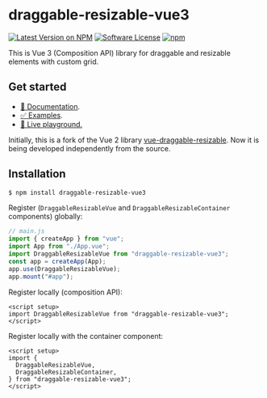 # draggable-resizable-vue3

[![Latest Version on NPM](https://img.shields.io/npm/v/draggable-resizable-vue3.svg?style=flat-square)](https://www.npmjs.com/package/draggable-resizable-vue3)
[![Software License](https://img.shields.io/badge/license-MIT-brightgreen.svg?style=flat-square)](LICENSE.md)
[![npm](https://img.shields.io/npm/dt/draggable-resizable-vue3.svg?style=flat-square)](https://www.npmjs.com/package/draggable-resizable-vue3)

This is Vue 3 (Composition API) library for draggable and resizable elements with custom grid.


## Get started

- [:green_book: Documentation](https://draggable-resizable-vue3.netlify.app/).
- [:white_check_mark: Examples](https://draggable-resizable-vue3.netlify.app/docs/examples/no-props.html).
- [:tomato: Live playground.](https://codesandbox.io/s/github/zavalen/draggable-resizable-vue3?file=/src/App.vue)


Initially, this is a fork of the Vue 2 library [vue-draggable-resizable](https://github.com/mauricius/vue-draggable-resizable). Now it is being developed independently from the source.
## Installation

```bash
$ npm install draggable-resizable-vue3
```

Register (`DraggableResizableVue` and `DraggableResizableContainer` components) globally:

```js
// main.js
import { createApp } from "vue";
import App from "./App.vue";
import DraggableResizableVue from "draggable-resizable-vue3";
const app = createApp(App);
app.use(DraggableResizableVue);
app.mount("#app");
```

Register locally (composition API):

```vue
<script setup>
import DraggableResizableVue from "draggable-resizable-vue3";
</script>
```

Register locally with the container component:

```vue
<script setup>
import {
  DraggableResizableVue,
  DraggableResizableContainer,
} from "draggable-resizable-vue3";
</script>
```
